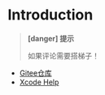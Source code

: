 # Introduction

> **[danger] 提示**
>
> 如果评论需要搭梯子！

* [Gitee仓库](https://gitee.com/samcoding/iOSExample.git)
* [Xcode Help](https://help.apple.com/xcode/mac/current/#/)